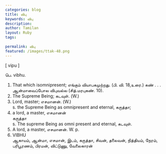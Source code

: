 ```yaml
---
categories: blog
title: விபு
keywords: விபு
description: 
author: Tamilan
layout: Ruby
tags: 
 
permalink: விபு
featured: /images/ttak-48.png
---
```

  
[ vipu ]  
  
பெ. vibhu.   
1. That which isomnipresent; எங்கும் வியாபகமுற்றது. (பி. வி. 18,உரை.) கண் . . . ஆன்மாவைப்போல விபுவல்ல (சித்.மரபுகண். 10).   
2. The Supreme Being; கடவுள். (W.)   
3. Lord, master; எசமானன். (W.)  
s. the Supreme Being as omnipresent and eternal, கருத்தா;   
2. a lord, a master, எசமானன்  
கருத்தா  
s. The supreme Being as omni present and eternal, கடவுள்.   
2. A lord, a master, எசமானன். W. p.   
777. VIBHU  
ஆகாயம், ஆன்மா, எசமான், இடம், கருத்தா, சிவன், தலைவன், நித்தியம், நேரம், பரிபூரணம், பிரமன், விட்டுணு, வேலைகாரன்